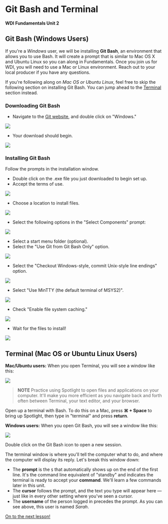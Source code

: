 # Git Bash and Terminal

**WDI Fundamentals Unit 2**

## Git Bash \(Windows Users\)

If you're a _Windows_ user, we will be installing **Git Bash**, an environment that allows you to use Bash. It will create a prompt that is similar to Mac OS X and Ubuntu Linux so you can along in Fundamentals. Once you join us for WDI, you will need to use a Mac or Linux environment. Reach out to your local producer if you have any questions.

If you're following along on _Mac OS or Ubuntu Linux_, feel free to skip the following section on installing Git Bash. You can jump ahead to the [Terminal](git-bash-and-terminal.md#terminal) section instead.

### Downloading Git Bash

* Navigate to the [Git website](https://git-scm.com/), and double click on "Windows."

![](../.gitbook/assets/git-bash-download-1.jpg)

* Your download should begin.

![](../.gitbook/assets/git-bash-download-2.jpg)

### Installing Git Bash

Follow the prompts in the installation window.

* Double click on the .exe file you just downloaded to begin set up.
* Accept the terms of use.

![](../.gitbook/assets/git-bash-install-1.jpg)

* Choose a location to install files.

![](../.gitbook/assets/git-bash-install-2.jpg)

* Select the following options in the "Select Components" prompt:

![](../.gitbook/assets/git-bash-install-3.jpg)

* Select a start menu folder \(optional\).
* Select the "Use Git from Git Bash Only" option.

![](../.gitbook/assets/git-bash-install-4.jpg)

* Select the "Checkout Windows-style, commit Unix-style line endings" option.

![](../.gitbook/assets/git-bash-install-5.jpg)

* Select "Use MinTTY \(the default terminal of MSYS2\)".

![](../.gitbook/assets/git-bash-install-6.jpg)

* Check "Enable file system caching."

![](../.gitbook/assets/git-bash-install-7.jpg)

* Wait for the files to install!

![](../.gitbook/assets/git-bash-install-8.jpg)

## Terminal \(Mac OS or Ubuntu Linux Users\)

**Mac/Ubuntu users:** When you open Terminal, you will see a window like this:

![](../.gitbook/assets/terminal-blank.gif)

> **NOTE** Practice using Spotlight to open files and applications on your computer. It'll make you more efficient as you navigate back and forth often between Terminal, your text editor, and your browser.

Open up a terminal with Bash. To do this on a Mac, press **⌘ + Space** to bring up Spotlight, then type in "terminal" and press **return**.

**Windows users:** When you open Git Bash, you will see a window like this:

![](../.gitbook/assets/git-bash.gif)

Double click on the Git Bash icon to open a new session.

The terminal window is where you'll tell the computer what to do, and where the computer will display its reply. Let's break this window down:

* The **prompt** is the `$` that automatically shows up on the end of the first line. It's the command line equivalent of "standby" and indicates the terminal is ready to accept your **command**. We'll learn a few commands later in this unit.
* The **cursor** follows the prompt, and the text you type will appear here — just like in every other setting where you've seen a cursor.
* The **username** of the person logged in precedes the prompt. As you can see above, this user is named _Sarah_.

[On to the next lesson!](text-editors-and-browsers.md)

